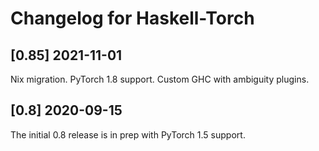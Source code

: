 # Changelog for Haskell-Torch

## [0.85] 2021-11-01

Nix migration. PyTorch 1.8 support.
Custom GHC with ambiguity plugins.

## [0.8] 2020-09-15

The initial 0.8 release is in prep with PyTorch 1.5 support.

